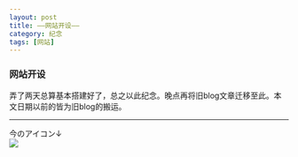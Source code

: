 ```yaml
---
layout: post
title: ——网站开设——
category: 纪念
tags: [网站]
---
```


### 网站开设
弄了两天总算基本搭建好了，总之以此纪念。晚点再将旧blog文章迁移至此。本文日期以前的皆为旧blog的搬运。  

------

今のアイコン↓  
![](https://ws1.sinaimg.cn/large/97de980agy1fmeelfjnsnj208e080mxq.jpg)